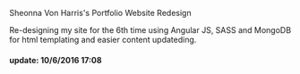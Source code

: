 Sheonna Von Harris's Portfolio Website Redesign

Re-designing my site for the 6th time using Angular JS, SASS and MongoDB for html templating and easier content updateding.

<h4>update: 10/6/2016 17:08</h4>
